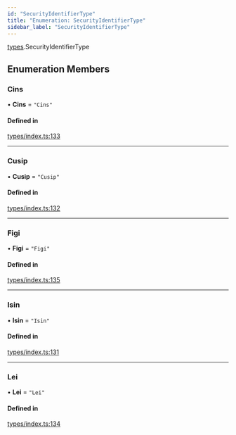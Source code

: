 ```yaml
---
id: "SecurityIdentifierType"
title: "Enumeration: SecurityIdentifierType"
sidebar_label: "SecurityIdentifierType"
---
```


[types](../../../modules/Types/Types.md).SecurityIdentifierType

## Enumeration Members

### Cins

• **Cins** = ``"Cins"``

#### Defined in

[types/index.ts:133](https://github.com/PolymeshAssociation/polymesh-sdk/blob/15be87e8/src/types/index.ts#L133)

___

### Cusip

• **Cusip** = ``"Cusip"``

#### Defined in

[types/index.ts:132](https://github.com/PolymeshAssociation/polymesh-sdk/blob/15be87e8/src/types/index.ts#L132)

___

### Figi

• **Figi** = ``"Figi"``

#### Defined in

[types/index.ts:135](https://github.com/PolymeshAssociation/polymesh-sdk/blob/15be87e8/src/types/index.ts#L135)

___

### Isin

• **Isin** = ``"Isin"``

#### Defined in

[types/index.ts:131](https://github.com/PolymeshAssociation/polymesh-sdk/blob/15be87e8/src/types/index.ts#L131)

___

### Lei

• **Lei** = ``"Lei"``

#### Defined in

[types/index.ts:134](https://github.com/PolymeshAssociation/polymesh-sdk/blob/15be87e8/src/types/index.ts#L134)
